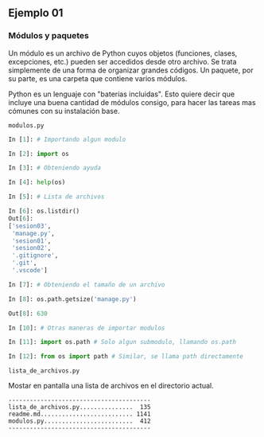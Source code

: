 ## Ejemplo 01

### Módulos y paquetes

Un módulo es un archivo de Python cuyos objetos (funciones, clases, excepciones, etc.) pueden ser accedidos desde otro archivo. Se trata simplemente de una forma de organizar grandes códigos. Un paquete, por su parte, es una carpeta que contiene varios módulos.

Python es un lenguaje con "baterías incluidas". Esto quiere decir que incluye una buena cantidad de módulos consigo, para hacer las tareas mas cómunes con su instalación base.

`modulos.py`
```python
In [1]: # Importando algun modulo  

In [2]: import os 

In [3]: # Obteniendo ayuda

In [4]: help(os)

In [5]: # Lista de archivos

In [6]: os.listdir()
Out[6]: 
['sesion03',
 'manage.py',
 'sesion01',
 'sesion02',
 '.gitignore',
 '.git',
 '.vscode']

In [7]: # Obteniendo el tamaño de un archivo    

In [8]: os.path.getsize('manage.py')

Out[8]: 630

In [10]: # Otras maneras de importar modulos

In [11]: import os.path # Solo algun submodulo, llamando os.path

In [12]: from os import path # Similar, se llama path directamente
```


`lista_de_archivos.py`

Mostar en pantalla una lista de archivos en el directorio actual.

```
----------------------------------------
lista_de_archivos.py...............  135
readme.md.......................... 1141
modulos.py.........................  412
----------------------------------------
```
